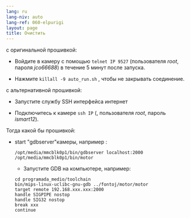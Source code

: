 ```yaml
---
lang: ru
lang-niv: auto
lang-ref: 060-elpurigi
layout: page
title: Очистить
---
```


с оригинальной прошивкой:

* Войдите в камеру с помощью `telnet IP 9527` (пользователя _root_, пароля _jco66688_) в течение 5 минут после запуска.


* Нажмите `killall -9 auto_run.sh` , чтобы не закрывать соединение.



с альтернативной прошивкой:

* Запустите службу SSH интерфейса интернет


* Подключитесь к камере `ssh IP` (, пользователя _root_, пароль _ismart12_).



Тогда какой бы прошивкой:

* start "gdbserver"камеры, например :  


     `/opt/media/mmcblk0p1/bin/gdbserver localhost:2000 /opt/media/mmcblk0p1/bin/motor`  
  *   Запустите GDB на компьютере, например:  

    ```
    cd programada_medio/toolchain
    bin/mips-linux-uclibc-gnu-gdb ../fontoj/motor/motor 
    target remote 192.168.xxx.xxx:2000
    handle SIGPIPE nostop
    handle SIG32 nostop
    break xxx
    continue 
    ```  



